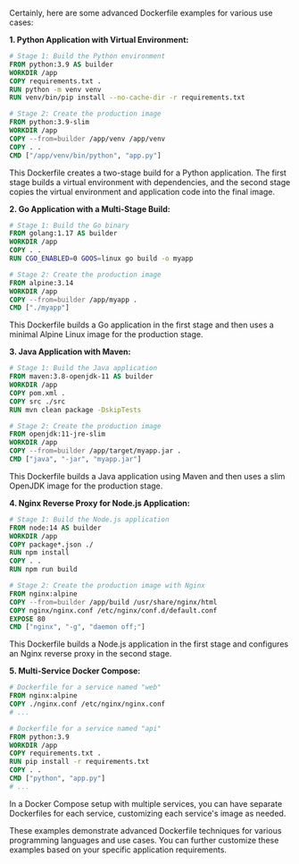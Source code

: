 Certainly, here are some advanced Dockerfile examples for various use cases:

**1. Python Application with Virtual Environment:**

```Dockerfile
# Stage 1: Build the Python environment
FROM python:3.9 AS builder
WORKDIR /app
COPY requirements.txt .
RUN python -m venv venv
RUN venv/bin/pip install --no-cache-dir -r requirements.txt

# Stage 2: Create the production image
FROM python:3.9-slim
WORKDIR /app
COPY --from=builder /app/venv /app/venv
COPY . .
CMD ["/app/venv/bin/python", "app.py"]
```

This Dockerfile creates a two-stage build for a Python application. The first stage builds a virtual environment with dependencies, and the second stage copies the virtual environment and application code into the final image.

**2. Go Application with a Multi-Stage Build:**

```Dockerfile
# Stage 1: Build the Go binary
FROM golang:1.17 AS builder
WORKDIR /app
COPY . .
RUN CGO_ENABLED=0 GOOS=linux go build -o myapp

# Stage 2: Create the production image
FROM alpine:3.14
WORKDIR /app
COPY --from=builder /app/myapp .
CMD ["./myapp"]
```

This Dockerfile builds a Go application in the first stage and then uses a minimal Alpine Linux image for the production stage.

**3. Java Application with Maven:**

```Dockerfile
# Stage 1: Build the Java application
FROM maven:3.8-openjdk-11 AS builder
WORKDIR /app
COPY pom.xml .
COPY src ./src
RUN mvn clean package -DskipTests

# Stage 2: Create the production image
FROM openjdk:11-jre-slim
WORKDIR /app
COPY --from=builder /app/target/myapp.jar .
CMD ["java", "-jar", "myapp.jar"]
```

This Dockerfile builds a Java application using Maven and then uses a slim OpenJDK image for the production stage.

**4. Nginx Reverse Proxy for Node.js Application:**

```Dockerfile
# Stage 1: Build the Node.js application
FROM node:14 AS builder
WORKDIR /app
COPY package*.json ./
RUN npm install
COPY . .
RUN npm run build

# Stage 2: Create the production image with Nginx
FROM nginx:alpine
COPY --from=builder /app/build /usr/share/nginx/html
COPY nginx/nginx.conf /etc/nginx/conf.d/default.conf
EXPOSE 80
CMD ["nginx", "-g", "daemon off;"]
```

This Dockerfile builds a Node.js application in the first stage and configures an Nginx reverse proxy in the second stage.

**5. Multi-Service Docker Compose:**

```Dockerfile
# Dockerfile for a service named "web"
FROM nginx:alpine
COPY ./nginx.conf /etc/nginx/nginx.conf
# ...

# Dockerfile for a service named "api"
FROM python:3.9
WORKDIR /app
COPY requirements.txt .
RUN pip install -r requirements.txt
COPY . .
CMD ["python", "app.py"]
# ...
```

In a Docker Compose setup with multiple services, you can have separate Dockerfiles for each service, customizing each service's image as needed.

These examples demonstrate advanced Dockerfile techniques for various programming languages and use cases. You can further customize these examples based on your specific application requirements.

